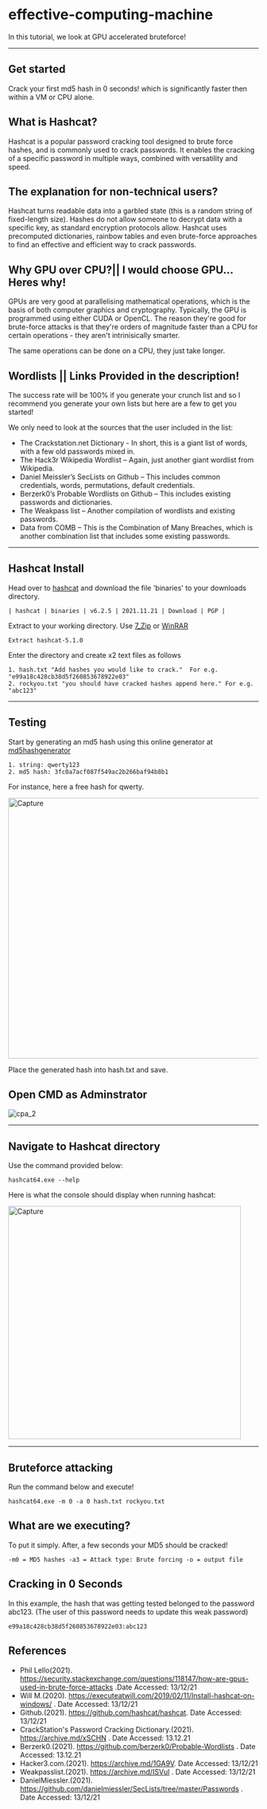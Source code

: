 # effective-computing-machine
In this tutorial, we look at GPU accelerated bruteforce! 

**********************************************************************
## Get started 
Crack your first md5 hash in 0 seconds! which is significantly faster then within a VM  or CPU alone.
 
## What is Hashcat?
Hashcat is a popular password cracking tool designed to brute force hashes, and is commonly used to crack passwords. It enables the cracking of a specific password in multiple ways, combined with versatility and speed.

## The explanation for non-technical users?

Hashcat turns readable data into a garbled state (this is a random string of fixed-length size). Hashes do not allow someone to decrypt data with a specific key, as standard encryption protocols allow. Hashcat uses precomputed dictionaries, rainbow tables and even brute-force approaches to find an effective and efficient way to crack passwords. 

## Why GPU over CPU?|| I would choose GPU... Heres why! 

GPUs are very good at parallelising mathematical operations, which is the basis of both computer graphics and cryptography. Typically, the GPU is programmed using either CUDA or OpenCL. The reason they're good for brute-force attacks is that they're orders of magnitude faster than a CPU for certain operations - they aren't intrinisically smarter.

The same operations can be done on a CPU, they just take longer.

## Wordlists || Links Provided in the description! 

The success rate will be 100% if you generate your crunch list and so I recommend you generate your own lists but here are a few to get you started!

We only need to look at the sources that the user included in the list:

* The Crackstation.net Dictionary - In short, this is a giant list of words, with a few old passwords mixed in.
* The Hack3r Wikipedia Wordlist – Again, just another giant wordlist from Wikipedia.
* Daniel Meissler’s SecLists on Github – This includes common credentials, words, permutations, default credentials.
* Berzerk0’s Probable Wordlists on Github – This includes existing passwords and dictionaries.
* The Weakpass list – Another compilation of wordlists and existing passwords.
* Data from COMB – This is the Combination of Many Breaches, which is another combination list that includes some existing passwords.


**********************************************************************

## Hashcat Install

Head over to [hashcat](https://hashcat.net/hashcat/) and download the file 'binaries' to your downloads directory.

```
| hashcat | binaries | v6.2.5 | 2021.11.21 | Download | PGP |
```
Extract to your working directory. Use [7_Zip](https://www.7-zip.org/) or [WinRAR](https://www.win-rar.com/start.html?&L=0)
```
Extract hashcat-5.1.0
```

Enter the directory and create x2 text files as follows

```
1. hash.txt "Add hashes you would like to crack."  For e.g. "e99a18c428cb38d5f260853678922e03"
2. rockyou.txt "you should have cracked hashes append here." For e.g. "abc123"
```

**********************************************************************

## Testing

Start by generating an md5 hash using this online generator at [md5hashgenerator](https://www.md5hashgenerator.com/.)

```
1. string: qwerty123
2. md5 hash: 3fc0a7acf087f549ac2b266baf94b8b1
```

For instance, here a free hash for qwerty.

<img width="523" alt="Capture" src="https://user-images.githubusercontent.com/91548582/145874131-1c4b5990-eae5-459a-b1cc-867317f76ff0.PNG">

Place the generated hash  into hash.txt and save.

## Open CMD as Adminstrator

![cpa_2](https://user-images.githubusercontent.com/91548582/145874630-c5009ef0-8d0b-44de-9162-8cdae152d6cb.png)

**********************************************************************
##  Navigate to Hashcat directory

Use the command provided below:

```
hashcat64.exe --help
```

Here is what the console should display when running hashcat:

<img width="468" alt="Capture" src="https://user-images.githubusercontent.com/91548582/145875145-c5972f61-685e-4abd-b3a9-85bc34aa6509.PNG">

**********************************************************************

## Bruteforce attacking

Run the command below and execute!

```
hashcat64.exe -m 0 -a 0 hash.txt rockyou.txt
```

## What are we executing?

To put it simply. After, a few seconds your MD5 should be cracked! 

```
-m0 = MD5 hashes -a3 = Attack type: Brute forcing -o = output file
```

## Cracking in 0 Seconds

In this example, the hash that was getting tested belonged to the password abc123. (The user of this password needs to update this weak password)

```
e99a18c428cb38d5f260853678922e03:abc123
```

## References

* Phil Lello(2021). https://security.stackexchange.com/questions/118147/how-are-gpus-used-in-brute-force-attacks .Date Accessed: 13/12/21
* Will M.(2020). https://executeatwill.com/2019/02/11/Install-hashcat-on-windows/ . Date Accessed: 13/12/21
* Github.(2021). https://github.com/hashcat/hashcat. Date Accessed: 13/12/21
* CrackStation's Password Cracking Dictionary.(2021). https://archive.md/xSCHN . Date Accessed: 13.12.21
* Berzerk0.(2021). https://github.com/berzerk0/Probable-Wordlists . Date Accessed: 13.12.21
* Hacker3.com.(2021). https://archive.md/1GA9V. Date Accessed: 13/12/21
* Weakpasslist.(2021). https://archive.md/ISVul . Date Accessed: 13/12/21 
* DanielMiessler.(2021). https://github.com/danielmiessler/SecLists/tree/master/Passwords . Date Accessed: 13/12/21
